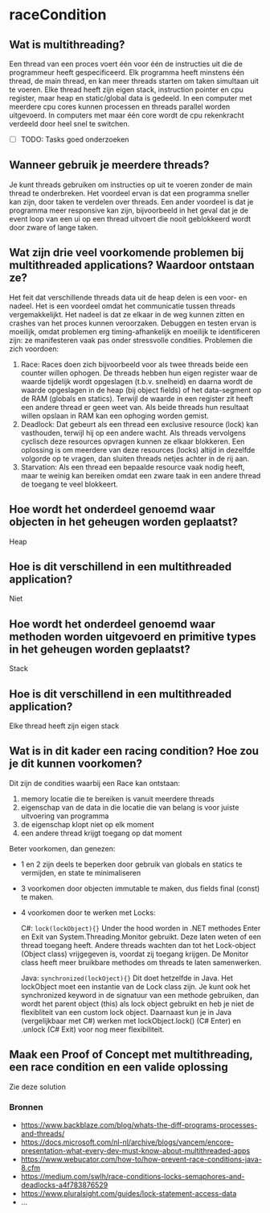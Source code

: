 # raceCondition

## Wat is multithreading?
Een thread van een proces voert één voor één de instructies uit die de programmeur heeft gespecificeerd. Elk programma heeft minstens één thread, de main thread, en kan meer threads starten om taken simultaan uit te voeren. Elke thread heeft zijn eigen stack, instruction pointer en cpu register, maar heap en static/global data is gedeeld.
In een computer met meerdere cpu cores kunnen processen en threads parallel worden uitgevoerd. In computers met maar één core wordt de cpu rekenkracht verdeeld door heel snel te switchen.

- [ ] TODO: Tasks goed onderzoeken

## Wanneer gebruik je meerdere threads?
Je kunt threads gebruiken om instructies op uit te voeren zonder de main thread te onderbreken.  Het voordeel ervan is dat een programma sneller kan zijn, door taken te verdelen over threads. Een ander voordeel is dat je programma meer responsive kan zijn, bijvoorbeeld in het geval dat je de event loop van een ui op een thread uitvoert die nooit geblokkeerd wordt door zware of lange taken. 

## Wat zijn drie veel voorkomende problemen bij multithreaded applications? Waardoor ontstaan ze?
Het feit dat verschillende threads data uit de heap delen is een voor- en nadeel. Het is een voordeel omdat het communicatie tussen threads vergemakkelijkt. Het nadeel is dat ze elkaar in de weg kunnen zitten en crashes van het proces kunnen veroorzaken. Debuggen en testen ervan is moeilijk, omdat problemen erg timing-afhankelijk en moeilijk te identificeren zijn: ze manifesteren vaak pas onder stressvolle condities. Problemen die zich voordoen:

1) Race: Races doen zich bijvoorbeeld voor als twee threads beide een counter willen ophogen. De threads hebben hun eigen register waar de waarde tijdelijk wordt opgeslagen (t.b.v. snelheid) en daarna wordt de waarde opgeslagen in de heap (bij object fields) of het data-segment op de RAM (globals en statics). Terwijl de waarde in een register zit heeft een andere thread er geen weet van. Als beide threads hun resultaat willen opslaan in RAM kan een ophoging worden gemist. 
2) Deadlock: Dat gebeurt als een thread een exclusive resource (lock) kan vasthouden, terwijl hij op een andere wacht. Als threads vervolgens cyclisch deze resources opvragen kunnen ze elkaar blokkeren. Een oplossing is om meerdere van deze resources (locks) altijd in dezelfde volgorde op te vragen, dan sluiten threads netjes achter in de rij aan.
3) Starvation: Als een thread een bepaalde resource vaak nodig heeft, maar te weinig kan bereiken omdat een zware taak in een andere thread de toegang te veel blokkeert.

## Hoe wordt het onderdeel genoemd waar objecten in het geheugen worden geplaatst?
Heap

## Hoe is dit verschillend in een multithreaded application?
Niet

## Hoe wordt het onderdeel genoemd waar methoden worden uitgevoerd en primitive types in het geheugen worden geplaatst?
Stack

## Hoe is dit verschillend in een multithreaded application?
Elke thread heeft zijn eigen stack

## Wat is in dit kader een racing condition? Hoe zou je dit kunnen voorkomen?
Dit zijn de condities waarbij een Race kan ontstaan:
1. memory locatie die te bereiken is vanuit meerdere threads
2. eigenschap van de data in die locatie die van belang is voor juiste uitvoering van programma
3. de eigenschap klopt niet op elk moment
4. een andere thread krijgt toegang op dat moment

Beter voorkomen, dan genezen: 
- 1 en 2 zijn deels te beperken door gebruik van globals en statics te vermijden, en state te minimaliseren
- 3 voorkomen door objecten immutable te maken, dus fields final (const) te maken. 
- 4 voorkomen door te werken met Locks:

	C#: `lock(lockObject){}`
	Under the hood worden in .NET methodes Enter en Exit van System.Threading.Monitor gebruikt. Deze laten weten of een thread toegang heeft. Andere threads wachten dan tot het Lock-object (Object class) vrijgegeven is, voordat zij toegang krijgen. De Monitor class heeft meer bruikbare methodes om threads te laten samenwerken. 
	
	Java: `synchronized(lockOject){}`
	Dit doet hetzelfde in Java. Het lockObject moet een instantie van de Lock class zijn. Je kunt ook het synchronized keyword in de signatuur van een methode gebruiken, dan wordt het parent object (this) als lock object gebruikt en heb je niet de flexibliteit van een custom lock object. Daarnaast kun je in Java (vergelijkbaar met C#) werken met lockObject.lock() (C# Enter) en .unlock (C# Exit) voor nog meer flexibiliteit. 
	
## Maak een Proof of Concept met multithreading, een race condition en een valide oplossing
Zie deze solution

### Bronnen
- https://www.backblaze.com/blog/whats-the-diff-programs-processes-and-threads/
- https://docs.microsoft.com/nl-nl/archive/blogs/vancem/encore-presentation-what-every-dev-must-know-about-multithreaded-apps
- https://www.webucator.com/how-to/how-prevent-race-conditions-java-8.cfm
- https://medium.com/swlh/race-conditions-locks-semaphores-and-deadlocks-a4f783876529
- https://www.pluralsight.com/guides/lock-statement-access-data
- ...
